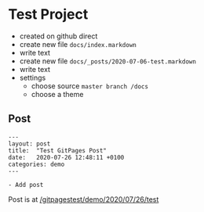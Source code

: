 # Test Project

- created on github direct
- create new file `docs/index.markdown`
- write text
- create new file `docs/_posts/2020-07-06-test.markdown`
- write text
- settings
    - choose source `master branch /docs`
    - choose a theme
    

## Post

~~~~~~~~
---
layout: post
title:  "Test GitPages Post"
date:   2020-07-26 12:48:11 +0100
categories: demo
---

- Add post
~~~~~~~~

Post is at [/gitpagestest/demo/2020/07/26/test](/gitpagestest/demo/2020/07/26/test)
